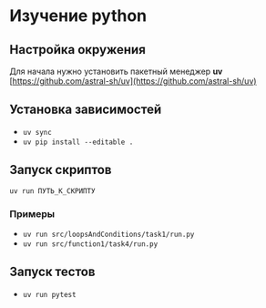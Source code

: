 # Изучение python

## Настройка окружения

Для начала нужно установить пакетный менеджер **uv**
[https://github.com/astral-sh/uv](https://github.com/astral-sh/uv)

## Установка зависимостей

- `uv sync`
- `uv pip install --editable .`

## Запуск скриптов

`uv run ПУТЬ_К_СКРИПТУ`

### Примеры

- `uv run src/loopsAndConditions/task1/run.py`
- `uv run src/function1/task4/run.py`

## Запуск тестов

- `uv run pytest`
